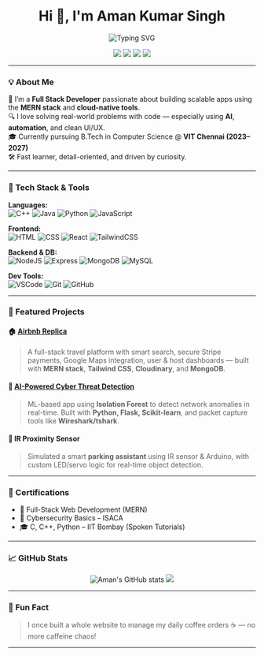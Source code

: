 
<!-- Profile README for Aman Kumar Singh -->

<h1 align="center">Hi 👋, I'm Aman Kumar Singh</h1>

<p align="center">
  <img src="https://readme-typing-svg.herokuapp.com?font=Fira+Code&pause=1000&color=00F5FF&center=true&vCenter=true&width=435&lines=Full+Stack+Developer;MERN+Stack+Specialist;AI+%26+Cloud+Enthusiast;Open+Source+Contributor" alt="Typing SVG" />
</p>


<p align="center">
  <a href="mailto:contact.amankumarsingh@gmail.com"><img src="https://img.shields.io/badge/Email-D14836?style=for-the-badge&logo=gmail&logoColor=white"/></a>
  <a href="https://www.linkedin.com/in/aman-kumar-singh-687408280/"><img src="https://img.shields.io/badge/LinkedIn-0077B5?style=for-the-badge&logo=linkedin&logoColor=white"/></a>
  <a href="https://aman-kumar-official.github.io/portfolio/"><img src="https://img.shields.io/badge/Portfolio-000?style=for-the-badge&logo=vercel&logoColor=white"/></a>
  <a href="https://github.com/aman-kumar-official"><img src="https://img.shields.io/badge/GitHub-100000?style=for-the-badge&logo=github&logoColor=white"/></a>
</p>

---

### 💡 About Me
🚀 I’m a **Full Stack Developer** passionate about building scalable apps using the **MERN stack** and **cloud-native tools**.  
🔍 I love solving real-world problems with code — especially using **AI**, **automation**, and clean UI/UX.  
🎓 Currently pursuing B.Tech in Computer Science @ **VIT Chennai (2023–2027)**  
🛠️ Fast learner, detail-oriented, and driven by curiosity.

---

### 🧠 Tech Stack & Tools

**Languages:**  
![C++](https://img.shields.io/badge/-C++-00599C?style=flat-square&logo=c%2B%2B&logoColor=white)
![Java](https://img.shields.io/badge/-Java-007396?style=flat-square&logo=java&logoColor=white)
![Python](https://img.shields.io/badge/-Python-3776AB?style=flat-square&logo=python&logoColor=white)
![JavaScript](https://img.shields.io/badge/-JavaScript-F7DF1E?style=flat-square&logo=javascript&logoColor=black)

**Frontend:**  
![HTML](https://img.shields.io/badge/-HTML-E34F26?style=flat-square&logo=html5&logoColor=white)
![CSS](https://img.shields.io/badge/-CSS-1572B6?style=flat-square&logo=css3&logoColor=white)
![React](https://img.shields.io/badge/-React-61DAFB?style=flat-square&logo=react&logoColor=black)
![TailwindCSS](https://img.shields.io/badge/-TailwindCSS-38B2AC?style=flat-square&logo=tailwind-css&logoColor=white)

**Backend & DB:**  
![NodeJS](https://img.shields.io/badge/-NodeJS-339933?style=flat-square&logo=node.js&logoColor=white)
![Express](https://img.shields.io/badge/-Express.js-000000?style=flat-square&logo=express&logoColor=white)
![MongoDB](https://img.shields.io/badge/-MongoDB-47A248?style=flat-square&logo=mongodb&logoColor=white)
![MySQL](https://img.shields.io/badge/-MySQL-4479A1?style=flat-square&logo=mysql&logoColor=white)

**Dev Tools:**  
![VSCode](https://img.shields.io/badge/-VS%20Code-007ACC?style=flat-square&logo=visual-studio-code&logoColor=white)
![Git](https://img.shields.io/badge/-Git-F05032?style=flat-square&logo=git&logoColor=white)
![GitHub](https://img.shields.io/badge/-GitHub-181717?style=flat-square&logo=github&logoColor=white)

---

### 🚀 Featured Projects

#### 🏠 [Airbnb Replica](https://github.com/aman-kumar-official/wanderlust)
> A full-stack travel platform with smart search, secure Stripe payments, Google Maps integration, user & host dashboards — built with **MERN stack**, **Tailwind CSS**, **Cloudinary**, and **MongoDB**.

#### 🧠 [AI-Powered Cyber Threat Detection](https://github.com/aman-kumar-official/ai)
> ML-based app using **Isolation Forest** to detect network anomalies in real-time. Built with **Python, Flask, Scikit-learn**, and packet capture tools like **Wireshark/tshark**.

#### 🤖 IR Proximity Sensor
> Simulated a smart **parking assistant** using IR sensor & Arduino, with custom LED/servo logic for real-time object detection.

---

### 🧾 Certifications
- 🏅 Full-Stack Web Development (MERN)
- 🔐 Cybersecurity Basics – ISACA
- 🎓 C, C++, Python – IIT Bombay (Spoken Tutorials)

---

### 📈 GitHub Stats

<p align="center">
  <img src="https://github-readme-stats.vercel.app/api?username=aman-kumar-official&show_icons=true&theme=radical" alt="Aman's GitHub stats" />
  <img src="https://github-readme-streak-stats.herokuapp.com?user=aman-kumar-official&theme=radical&hide_border=true" />
</p>

---

### 🎯 Fun Fact
> I once built a whole website to manage my daily coffee orders ☕ — no more caffeine chaos!

---

